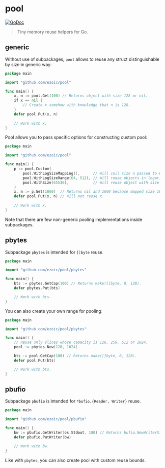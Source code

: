 # pool

[![GoDoc][godoc-image]][godoc-url]

> Tiny memory reuse helpers for Go.

## generic

Without use of subpackages, `pool` allows to reuse any struct distinguishable
by size in generic way:

```go
package main

import "github.com/ezoic/pool"

func main() {
	x, n := pool.Get(100) // Returns object with size 128 or nil.
	if x == nil {
		// Create x somehow with knowledge that n is 128.
	}
	defer pool.Put(x, n)
	
	// Work with x.
}
```

Pool allows you to pass specific options for constructing custom pool:

```go
package main

import "github.com/ezoic/pool"

func main() {
	p := pool.Custom(
        pool.WithLogSizeMapping(),      // Will ceil size n passed to Get(n) to nearest power of two.
        pool.WithLogSizeRange(64, 512), // Will reuse objects in logarithmic range [64, 512].
        pool.WithSize(65536),           // Will reuse object with size 65536.
    )
	x, n := p.Get(1000)  // Returns nil and 1000 because mapped size 1000 => 1024 is not reusing by the pool.
    defer pool.Put(x, n) // Will not reuse x.
	
	// Work with x.
}
```

Note that there are few non-generic pooling implementations inside subpackages.

## pbytes

Subpackage `pbytes` is intended for `[]byte` reuse.

```go
package main

import "github.com/ezoic/pool/pbytes"

func main() {
	bts := pbytes.GetCap(100) // Returns make([]byte, 0, 128).
	defer pbytes.Put(bts)

	// Work with bts.
}
```

You can also create your own range for pooling:

```go
package main

import "github.com/ezoic/pool/pbytes"

func main() {
	// Reuse only slices whose capacity is 128, 256, 512 or 1024.
	pool := pbytes.New(128, 1024) 

	bts := pool.GetCap(100) // Returns make([]byte, 0, 128).
	defer pool.Put(bts)

	// Work with bts.
}
```

## pbufio

Subpackage `pbufio` is intended for `*bufio.{Reader, Writer}` reuse.

```go
package main

import "github.com/ezoic/pool/pbufio"

func main() {
	bw := pbufio.GetWriter(os.Stdout, 100) // Returns bufio.NewWriterSize(128).
	defer pbufio.PutWriter(bw)

	// Work with bw.
}
```

Like with `pbytes`, you can also create pool with custom reuse bounds.



[godoc-image]: https://godoc.org/github.com/ezoic/pool?status.svg
[godoc-url]:   https://godoc.org/github.com/ezoic/pool
